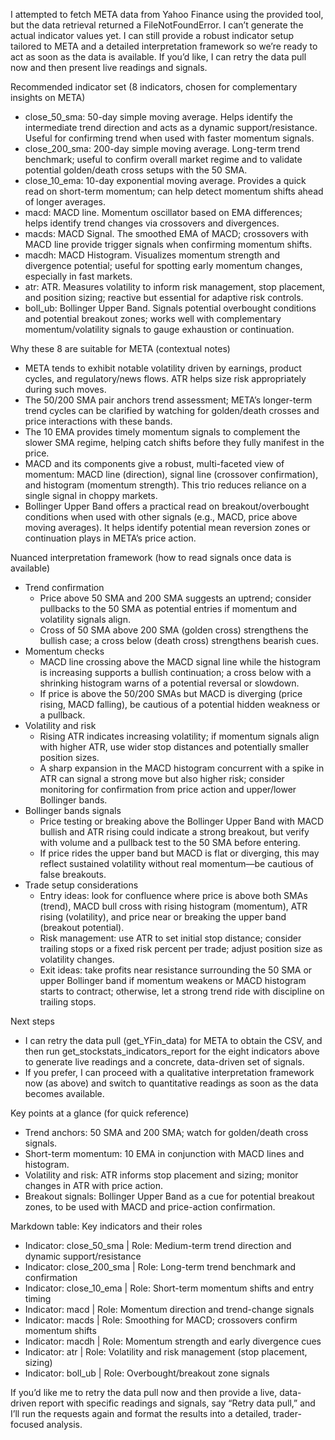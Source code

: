 I attempted to fetch META data from Yahoo Finance using the provided tool, but the data retrieval returned a FileNotFoundError. I can’t generate the actual indicator values yet. I can still provide a robust indicator setup tailored to META and a detailed interpretation framework so we’re ready to act as soon as the data is available. If you’d like, I can retry the data pull now and then present live readings and signals.

Recommended indicator set (8 indicators, chosen for complementary insights on META)
- close_50_sma: 50-day simple moving average. Helps identify the intermediate trend direction and acts as a dynamic support/resistance. Useful for confirming trend when used with faster momentum signals.
- close_200_sma: 200-day simple moving average. Long-term trend benchmark; useful to confirm overall market regime and to validate potential golden/death cross setups with the 50 SMA.
- close_10_ema: 10-day exponential moving average. Provides a quick read on short-term momentum; can help detect momentum shifts ahead of longer averages.
- macd: MACD line. Momentum oscillator based on EMA differences; helps identify trend changes via crossovers and divergences.
- macds: MACD Signal. The smoothed EMA of MACD; crossovers with MACD line provide trigger signals when confirming momentum shifts.
- macdh: MACD Histogram. Visualizes momentum strength and divergence potential; useful for spotting early momentum changes, especially in fast markets.
- atr: ATR. Measures volatility to inform risk management, stop placement, and position sizing; reactive but essential for adaptive risk controls.
- boll_ub: Bollinger Upper Band. Signals potential overbought conditions and potential breakout zones; works well with complementary momentum/volatility signals to gauge exhaustion or continuation.

Why these 8 are suitable for META (contextual notes)
- META tends to exhibit notable volatility driven by earnings, product cycles, and regulatory/news flows. ATR helps size risk appropriately during such moves.
- The 50/200 SMA pair anchors trend assessment; META’s longer-term trend cycles can be clarified by watching for golden/death crosses and price interactions with these bands.
- The 10 EMA provides timely momentum signals to complement the slower SMA regime, helping catch shifts before they fully manifest in the price.
- MACD and its components give a robust, multi-faceted view of momentum: MACD line (direction), signal line (crossover confirmation), and histogram (momentum strength). This trio reduces reliance on a single signal in choppy markets.
- Bollinger Upper Band offers a practical read on breakout/overbought conditions when used with other signals (e.g., MACD, price above moving averages). It helps identify potential mean reversion zones or continuation plays in META’s price action.

Nuanced interpretation framework (how to read signals once data is available)
- Trend confirmation
  - Price above 50 SMA and 200 SMA suggests an uptrend; consider pullbacks to the 50 SMA as potential entries if momentum and volatility signals align.
  - Cross of 50 SMA above 200 SMA (golden cross) strengthens the bullish case; a cross below (death cross) strengthens bearish cues.
- Momentum checks
  - MACD line crossing above the MACD signal line while the histogram is increasing supports a bullish continuation; a cross below with a shrinking histogram warns of a potential reversal or slowdown.
  - If price is above the 50/200 SMAs but MACD is diverging (price rising, MACD falling), be cautious of a potential hidden weakness or a pullback.
- Volatility and risk
  - Rising ATR indicates increasing volatility; if momentum signals align with higher ATR, use wider stop distances and potentially smaller position sizes.
  - A sharp expansion in the MACD histogram concurrent with a spike in ATR can signal a strong move but also higher risk; consider monitoring for confirmation from price action and upper/lower Bollinger bands.
- Bollinger bands signals
  - Price testing or breaking above the Bollinger Upper Band with MACD bullish and ATR rising could indicate a strong breakout, but verify with volume and a pullback test to the 50 SMA before entering.
  - If price rides the upper band but MACD is flat or diverging, this may reflect sustained volatility without real momentum—be cautious of false breakouts.
- Trade setup considerations
  - Entry ideas: look for confluence where price is above both SMAs (trend), MACD bull cross with rising histogram (momentum), ATR rising (volatility), and price near or breaking the upper band (breakout potential).
  - Risk management: use ATR to set initial stop distance; consider trailing stops or a fixed risk percent per trade; adjust position size as volatility changes.
  - Exit ideas: take profits near resistance surrounding the 50 SMA or upper Bollinger band if momentum weakens or MACD histogram starts to contract; otherwise, let a strong trend ride with discipline on trailing stops.

Next steps
- I can retry the data pull (get_YFin_data) for META to obtain the CSV, and then run get_stockstats_indicators_report for the eight indicators above to generate live readings and a concrete, data-driven set of signals.
- If you prefer, I can proceed with a qualitative interpretation framework now (as above) and switch to quantitative readings as soon as the data becomes available.

Key points at a glance (for quick reference)
- Trend anchors: 50 SMA and 200 SMA; watch for golden/death cross signals.
- Short-term momentum: 10 EMA in conjunction with MACD lines and histogram.
- Volatility and risk: ATR informs stop placement and sizing; monitor changes in ATR with price action.
- Breakout signals: Bollinger Upper Band as a cue for potential breakout zones, to be used with MACD and price-action confirmation.

Markdown table: Key indicators and their roles
- Indicator: close_50_sma | Role: Medium-term trend direction and dynamic support/resistance
- Indicator: close_200_sma | Role: Long-term trend benchmark and confirmation
- Indicator: close_10_ema | Role: Short-term momentum shifts and entry timing
- Indicator: macd | Role: Momentum direction and trend-change signals
- Indicator: macds | Role: Smoothing for MACD; crossovers confirm momentum shifts
- Indicator: macdh | Role: Momentum strength and early divergence cues
- Indicator: atr | Role: Volatility and risk management (stop placement, sizing)
- Indicator: boll_ub | Role: Overbought/breakout zone signals

If you’d like me to retry the data pull now and then provide a live, data-driven report with specific readings and signals, say “Retry data pull,” and I’ll run the requests again and format the results into a detailed, trader-focused analysis.